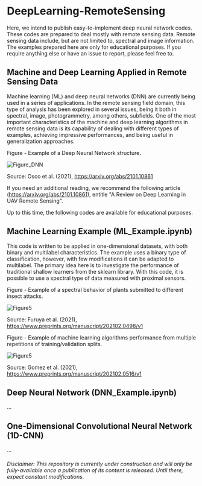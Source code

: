 # DeepLearning-RemoteSensing
Here, we intend to publish easy-to-implement deep neural network codes. These codes are prepared to deal mostly with remote sensing data. Remote sensing data include, but are not limited to, spectral and image information. The examples prepared here are only for educational purposes. If you require anything else or have an issue to report, please feel free to.

## Machine and Deep Learning Applied in Remote Sensing Data

Machine learning (ML) and deep neural networks (DNN) are currently being used in a series of applications. In the remote sensing field domain, this type of analysis has been explored in several issues, being it both in spectral, image, photogrammetry, among others, subfields. One of the most important characteristics of the machine and deep learning algorithms in remote sensing data is its capability of dealing with different types of examples, achieving impressive performances, and being useful in generalization approaches.

Figure - Example of a Deep Neural Network structure.

![Figure_DNN](https://user-images.githubusercontent.com/74935945/112157409-f038bb00-8bc5-11eb-86d0-b6a2933d2243.png)

Source: Osco et al. (2021), https://arxiv.org/abs/2101.10861

If you need an additional reading, we recommend the following article (https://arxiv.org/abs/2101.10861), entitle "A Review on Deep Learning in UAV Remote Sensing".

Up to this time, the following codes are available for educational purposes.

## Machine Learning Example (ML_Example.ipynb)

This code is written to be applied in one-dimensional datasets, with both binary and multilabel characteristics. The example uses a binary type of classification, however, with few modifications it can be adapted to multilabel. The primary idea here is to investigate the performance of traditional shallow learners from the sklearn library. With this code, it is possible to use a spectral type of data measured with proximal sensors.

Figure - Example of a spectral behavior of plants submitted to different insect attacks.

![Figure5](https://user-images.githubusercontent.com/74935945/112156753-4eb16980-8bc5-11eb-8717-4e8fd0b4a65d.png)

Source: Furuya et al. (2021), https://www.preprints.org/manuscript/202102.0498/v1

Figure - Example of machine learning algorithms performance from multiple repetitions of training/validation splits.

![Figure5](https://user-images.githubusercontent.com/74935945/112159245-b2d52d00-8bc7-11eb-9320-d89dadf81863.png)

Source: Gomez et al. (2021), https://www.preprints.org/manuscript/202102.0516/v1

## Deep Neural Network (DNN_Example.ipynb)

...

## One-Dimensional Convolutional Neural Network (1D-CNN)

...

###### Disclaimer: This repository is currently under construction and will only be fully-available once a publication of its content is released. Until there, expect constant modifications.
